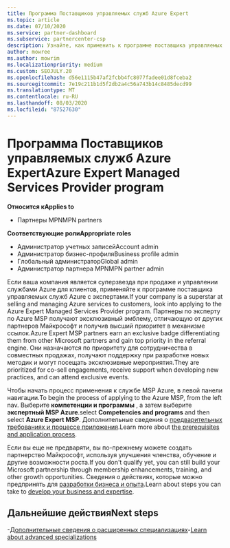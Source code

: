 ```yaml
---
title: Программа Поставщиков управляемых служб Azure Expert
ms.topic: article
ms.date: 07/10/2020
ms.service: partner-dashboard
ms.subservice: partnercenter-csp
description: Узнайте, как применить к программе поставщика управляемых служб Azure, которая будет выделяться от других партнеров, и получить высший приоритет в механизме ссылок.
author: mowree
ms.author: mowrim
ms.localizationpriority: medium
ms.custom: SEOJULY.20
ms.openlocfilehash: d56e1115b47af2fcbb4fc8077fadee01d8fceba2
ms.sourcegitcommit: 7e19c211b1d5f2db2a4c56a743b14c8485decd99
ms.translationtype: MT
ms.contentlocale: ru-RU
ms.lasthandoff: 08/03/2020
ms.locfileid: "87527630"
---
```

# <a name="azure-expert-managed-services-provider-program"></a><span data-ttu-id="d9a44-103">Программа Поставщиков управляемых служб Azure Expert</span><span class="sxs-lookup"><span data-stu-id="d9a44-103">Azure Expert Managed Services Provider program</span></span>

<span data-ttu-id="d9a44-104">**Относится к**</span><span class="sxs-lookup"><span data-stu-id="d9a44-104">**Applies to**</span></span>

- <span data-ttu-id="d9a44-105">Партнеры MPN</span><span class="sxs-lookup"><span data-stu-id="d9a44-105">MPN partners</span></span>

<span data-ttu-id="d9a44-106">**Соответствующие роли**</span><span class="sxs-lookup"><span data-stu-id="d9a44-106">**Appropriate roles**</span></span>

- <span data-ttu-id="d9a44-107">Администратор учетных записей</span><span class="sxs-lookup"><span data-stu-id="d9a44-107">Account admin</span></span>
- <span data-ttu-id="d9a44-108">Администратор бизнес-профиля</span><span class="sxs-lookup"><span data-stu-id="d9a44-108">Business profile admin</span></span>
- <span data-ttu-id="d9a44-109">Глобальный администратор</span><span class="sxs-lookup"><span data-stu-id="d9a44-109">Global admin</span></span>
- <span data-ttu-id="d9a44-110">Администратор партнера MPN</span><span class="sxs-lookup"><span data-stu-id="d9a44-110">MPN partner admin</span></span>

<span data-ttu-id="d9a44-111">Если ваша компания является суперзвезда при продаже и управлении службами Azure для клиентов, применяйте к программе поставщика управляемых служб Azure с экспертами.</span><span class="sxs-lookup"><span data-stu-id="d9a44-111">If your company is a superstar at selling and managing Azure services to customers, look into applying to the Azure Expert Managed Services Provider program.</span></span> <span data-ttu-id="d9a44-112">Партнеры по эксперту по Azure MSP получают эксклюзивный эмблему, отличающую от других партнеров Майкрософт и получив высший приоритет в механизме ссылок.</span><span class="sxs-lookup"><span data-stu-id="d9a44-112">Azure Expert MSP partners earn an exclusive badge differentiating them from other Microsoft partners and gain top priority in the referral engine.</span></span> <span data-ttu-id="d9a44-113">Они назначаются по приоритету для сотрудничества в совместных продажах, получают поддержку при разработке новых методик и могут посещать эксклюзивные мероприятия.</span><span class="sxs-lookup"><span data-stu-id="d9a44-113">They are prioritized for co-sell engagements, receive support when developing new practices, and can attend exclusive events.</span></span>

<span data-ttu-id="d9a44-114">Чтобы начать процесс применения к службе MSP Azure, в левой панели навигации.</span><span class="sxs-lookup"><span data-stu-id="d9a44-114">To begin the process of applying to the Azure MSP, from the left nav.</span></span> <span data-ttu-id="d9a44-115">Выберите **компетенции и программы** , а затем выберите **экспертный MSP Azure**.</span><span class="sxs-lookup"><span data-stu-id="d9a44-115">select **Competencies and programs** and then select **Azure Expert MSP**.</span></span> <span data-ttu-id="d9a44-116">Дополнительные сведения о [предварительных требованиях и процессе приложения](https://partner.microsoft.com/membership/azure-expert-msp).</span><span class="sxs-lookup"><span data-stu-id="d9a44-116">Learn more about [the prerequisites and application process](https://partner.microsoft.com/membership/azure-expert-msp).</span></span> 

<span data-ttu-id="d9a44-117">Если вы еще не предваряти, вы по-прежнему можете создать партнерство Майкрософт, используя улучшения членства, обучение и другие возможности роста.</span><span class="sxs-lookup"><span data-stu-id="d9a44-117">If you don't qualify yet, you can still build your Microsoft partnership through membership enhancements, training, and other growth opportunities.</span></span>
<span data-ttu-id="d9a44-118">Сведения о действиях, которые можно предпринять для [разработки бизнеса и опыта](https://partner.microsoft.com/membership/azure-expert-msp).</span><span class="sxs-lookup"><span data-stu-id="d9a44-118">Learn about steps you can take to [develop your business and expertise](https://partner.microsoft.com/membership/azure-expert-msp).</span></span>

## <a name="next-steps"></a><span data-ttu-id="d9a44-119">Дальнейшие действия</span><span class="sxs-lookup"><span data-stu-id="d9a44-119">Next steps</span></span>

<span data-ttu-id="d9a44-120">-[Дополнительные сведения о расширенных специализациях](advanced-specializations.md)</span><span class="sxs-lookup"><span data-stu-id="d9a44-120">-[Learn about advanced specializations](advanced-specializations.md)</span></span>